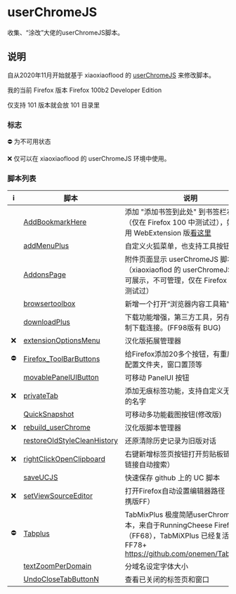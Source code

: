 # userChromeJS

收集、“涂改”大佬的userChromeJS脚本。

## 说明
自从2020年11月开始就基于 xiaoxiaoflood 的 [userChromeJS](https://github.com/xiaoxiaoflood/firefox-scripts/) 来修改脚本。

我的当前 Firefox 版本 Firefox 100b2 Developer Edition

仅支持 101 版本就会放 101 目录里

### 标志

⛔ 为不可用状态

❌ 仅可以在 xiaoxiaoflood 的 userChromeJS 环境中使用。

### 脚本列表

| ℹ️    | 脚本                                                         | 说明                                                         |
| ---- | ------------------------------------------------------------ | ------------------------------------------------------------ |
|      | [AddBookmarkHere](AddBookmarkHere.uc.js)                     | 添加 "添加书签到此处" 到书签栏右键菜单（仅在 Firefox 100 中测试过），如果想使用 WebExtension 版[看这里](https://github.com/benzBrake/FirefoxCustomize/tree/master/extensions/addbookmarkhere) |
|      | [addMenuPlus](addMenuPlus/addMenuPlus.uc.js)                 | 自定义火狐菜单，也支持工具按钮移动                           |
|      | [AddonsPage](AddonsPage_fx72.uc.js)                          | 附件页面显示 userChromeJS 脚本列表（xiaoxiaoflod 的 userChromeJS 环境仅可展示，不可管理，仅在 Firefox 100 中测试过） |
|      | [browsertoolbox](browsertoolbox.uc.js)                       | 新增一个打开“浏览器内容工具箱”的按钮                         |
|      | [downloadPlus](downloadPlus/)                                | 下载功能增强，第三方工具，另存为，复制下载连接。(FF98版有 BUG) |
| ❌    | [extensionOptionsMenu](extensionOptionsMenu.uc.js)           | 汉化版拓展管理器                                             |
| ⛔    | [Firefox_ToolBarButtons](Firefox_ToolBarButtons.uc.js)       | 给Firefox添加20多个按钮，有重启，打开配置文件夹，窗口置顶等  |
|      | [movablePanelUIButton](movablePanelUIButton.uc.js)           | 可移动 PanelUI 按钮                                          |
| ❌    | [privateTab](privateTab.uc.js)                               | 添加无痕标签功能，支持自定义无痕身份的名字                   |
|      | [QuickSnapshot](QuickSnapshot_Mod.uc.js)                     | 可移动多功能截图按钮(修改版)                                 |
| ❌    | [rebuild_userChrome](rebuild_userChrome.uc.js)               | 汉化版脚本管理器                                             |
|      | [restoreOldStyleCleanHistory](restoreOldStyleCleanHistory.uc.js) | 还原清除历史记录为旧版对话                                   |
| ❌    | [rightClickOpenClipboard](rightClickOpenClipboard.uc.js)     | 右键新增标签页按钮打开剪贴板链接（非链接自动搜索）           |
|      | [saveUCJS](saveUCJS.uc.js)                                   | 快速保存 github 上的 UC 脚本                                 |
| ❌    | [setViewSourceEditor](setViewSourceEditor.uc.js)             | 打开Firefox自动设置编辑器路径（用于便携版FF）                |
| ⛔    | [Tabplus](Tabplus/Tabplus.uc.js)                             | TabMixPlus 极度简陋userChromeJS版本，来自于RunningCheese Firefox V10（FF68），TabMiXPlus 已经复活，支持 FF78+ https://github.com/onemen/TabMixPlus |
|      | [textZoomPerDomain](textZoomPerDomain_e10s.uc.js)            | 分域名设定字体大小                                           |
|      | [UndoCloseTabButtonN](UndoCloseTabButtonN.uc.js)             | 查看已关闭的标签页和窗口                                     |